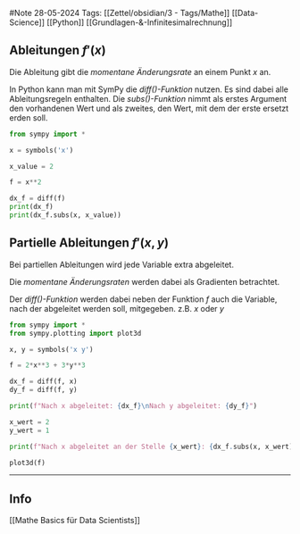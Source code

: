 #Note
28-05-2024
Tags: [[Zettel/obsidian/3 - Tags/Mathe]] [[Data-Science]] [[Python]] [[Grundlagen-&-Infinitesimalrechnung]]

## Ableitungen $f'(x)$

Die Ableitung gibt die *momentane Änderungsrate* an einem Punkt $x$ an.

In Python kann man mit SymPy die *diff()-Funktion* nutzen. Es sind dabei alle Ableitungsregeln enthalten.
Die *subs()-Funktion* nimmt als erstes Argument den vorhandenen Wert und als zweites, den Wert, mit dem der erste ersetzt erden soll.


```python
from sympy import *

x = symbols('x')

x_value = 2

f = x**2

dx_f = diff(f)
print(dx_f)
print(dx_f.subs(x, x_value))
```

## Partielle Ableitungen $f'(x,y)$

Bei partiellen Ableitungen wird jede Variable extra abgeleitet.

Die *momentane Änderungsraten* werden dabei als Gradienten betrachtet. 

Der *diff()-Funktion* werden dabei neben der Funktion $f$ auch die Variable, nach der abgeleitet werden soll, mitgegeben. z.B. $x$ oder $y$


```python
from sympy import * 
from sympy.plotting import plot3d

x, y = symbols('x y')

f = 2*x**3 + 3*y**3

dx_f = diff(f, x)
dy_f = diff(f, y)

print(f"Nach x abgeleitet: {dx_f}\nNach y abgeleitet: {dy_f}")

x_wert = 2
y_wert = 1

print(f"Nach x abgeleitet an der Stelle {x_wert}: {dx_f.subs(x, x_wert)}\nNach y abgeleitet an der Stelle {y_wert}: {dy_f.subs(y, y_wert)}")

plot3d(f)
```





---
## Info

[[Mathe Basics für Data Scientists]]